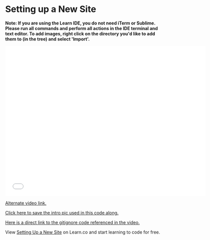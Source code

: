 # Setting up a New Site

**Note: If you are using the Learn IDE, you do not need iTerm or Sublime. Please run all commands and perform all actions in the IDE terminal and text editor. To add images, right click on the directory you'd like to add them to (in the tree) and select 'Import'.**

<iframe width="640" height="480" src="//www.youtube.com/embed/i61lTJ6OpDE?rel=0&modestbranding=1" frameborder="0" allowfullscreen></iframe>

[Alternate video link.](https://www.youtube.com/watch?v=i61lTJ6OpDE)

[Click here to save the intro pic used in this code along.](http://ironboard-curriculum-content.s3.amazonaws.com/front-end/lab-assets/intro-pic.jpg)

[Here is a direct link to the gitignore code referenced in the video.](https://gist.githubusercontent.com/octocat/9257657/raw/3f9569e65df83a7b328b39a091f0ce9c6efc6429/.gitignore)

<p class='util--hide'>View <a href='https://learn.co/lessons/setting-up-a-new-site'>Setting Up a New Site</a> on Learn.co and start learning to code for free.</p>

